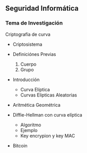 ## Seguridad Informática

### Tema de Investigación

Criptografía de curva

* Criptosistema

* Definiciónes Previas
  1. Cuerpo
  2. Grupo

* Introducción
  * Curva Elíptica
  * Curvas Elipticas Aleatorias

* Aritmética Geométrica

* Diffie-Hellman con curva elı́ptica
  * Algoritmo
  * Ejemplo
  * Key encrypion y key  MAC

* Bitcoin
